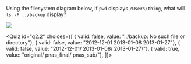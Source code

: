 <script>
import Quiz from "$components/Quiz.svelte";
import Image from "$components/Image.svelte";
</script>

Using the filesystem diagram below, if `pwd` displays `/Users/thing`,
what will `ls -F ../backup` display?

<Image src="https://swcarpentry.github.io/shell-novice/fig/filesystem-challenge.svg" />

<Quiz id="q2.2" choices={[
{ valid: false, value: "../backup: No such file or directory"},
{ valid: false, value: "2012-12-01 2013-01-08 2013-01-27"},
{ valid: false, value: "2012-12-01/ 2013-01-08/ 2013-01-27/"},
{ valid: true, value: "original/ pnas_final/ pnas_sub/"},
]}>
<span slot="prompt">
</span>
</Quiz>

